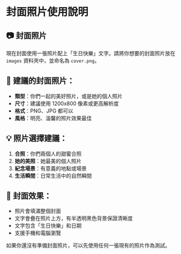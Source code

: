 # 封面照片使用說明

## 📷 封面照片
現在封面使用一張照片配上「生日快樂」文字。請將你想要的封面照片放在 `images` 資料夾中，並命名為 `cover.png`。

## 🎨 建議的封面照片：
- **類型**：你們一起的美好照片，或是她的個人照片
- **尺寸**：建議使用 1200x800 像素或更高解析度
- **格式**：PNG、JPG 都可以
- **風格**：明亮、溫馨的照片效果最佳

## 💡 照片選擇建議：
1. **合照**：你們兩個人的甜蜜合照
2. **她的美照**：她最美的個人照片
3. **紀念場景**：有意義的地點或場景
4. **生活瞬間**：日常生活中的自然瞬間

## 🎯 封面效果：
- 照片會填滿整個封面
- 文字會疊在照片上方，有半透明黑色背景保證清晰度
- 文字包含「生日快樂」和日期
- 支援手機和電腦瀏覽

如果你還沒有準備封面照片，可以先使用任何一張現有的照片作為測試。
